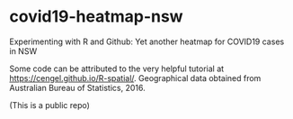 # covid19-heatmap-nsw
Experimenting with R and Github: Yet another heatmap for COVID19 cases in NSW

Some code can be attributed to the very helpful tutorial at https://cengel.github.io/R-spatial/.
Geographical data obtained from Australian Bureau of Statistics, 2016.

(This is a public repo)
